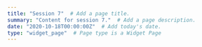 ```yaml
---
title: "Session 7"  # Add a page title.
summary: "Content for session 7."  # Add a page description.
date: "2020-10-18T00:00:00Z"  # Add today's date.
type: "widget_page"  # Page type is a Widget Page
---
```

